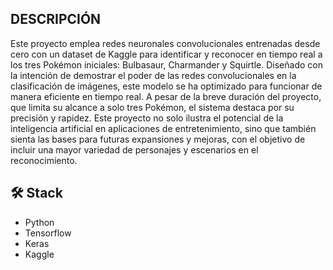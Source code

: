 ## DESCRIPCIÓN 
Este proyecto emplea redes neuronales convolucionales entrenadas desde cero con un dataset de Kaggle para identificar y reconocer en tiempo real a los tres Pokémon iniciales: Bulbasaur, Charmander y Squirtle. Diseñado con la intención de demostrar el poder de las redes convolucionales en la clasificación de imágenes, este modelo se ha optimizado para funcionar de manera eficiente en tiempo real. A pesar de la breve duración del proyecto, que limita su alcance a solo tres Pokémon, el sistema destaca por su precisión y rapidez. Este proyecto no solo ilustra el potencial de la inteligencia artificial en aplicaciones de entretenimiento, sino que también sienta las bases para futuras expansiones y mejoras, con el objetivo de incluir una mayor variedad de personajes y escenarios en el reconocimiento.

## 🛠️ Stack
 - Python 
 - Tensorflow
 - Keras
 - Kaggle 